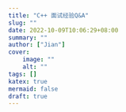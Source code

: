 ```yaml
---
title: "C++ 面试经验Q&A"
slug: ""
date: 2022-10-09T10:06:29+08:00
summary: ""
author: ["Jian"]
cover:
    image: ""
    alt: ""
tags: []
katex: true
mermaid: false
draft: true
---
```


